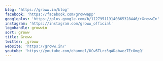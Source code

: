 ```yaml
---
blog: 'https://groww.in/blog'
facebook: 'https://facebook.com/growwapp'
googleplus: 'https://plus.google.com/b/112795119140865328446/+GrowwIn'
instagram: 'https://instagram.com/groww_official'
logohandle: growwin
sort: groww
title: Groww
twitter: _groww
website: 'https://groww.in/'
youtube: 'https://youtube.com/channel/UCw5TLrz3qADabwezTEcOmgQ'
---
```

